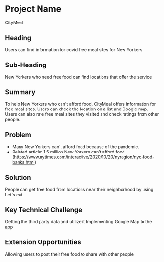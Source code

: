 # Project Name #
CityMeal

## Heading ##
Users can find information for covid free meal sites for New Yorkers 


## Sub-Heading ##
 New Yorkers who need free food can find locations that offer the service


## Summary ##
To help New Yorkers who can't afford food, CityMeal offers information for free meal sites. Users can check the location on a list and Google map. Users can also rate free meal sites they visited and check ratings from other people. 


## Problem ##
- Many New Yorkers can't afford food because of the pandemic. 
- Related article: 1.5 million New Yorkers can’t afford food
(https://www.nytimes.com/interactive/2020/10/20/nyregion/nyc-food-banks.html)


## Solution ##
 People can get free food from locations near their neighborhood by using Let's eat.


## Key Technical Challenge ##
Getting the third party data and utilize it 
Implementing Google Map to the app

## Extension Opportunities ##
Allowing users to post their free food to share with other people

